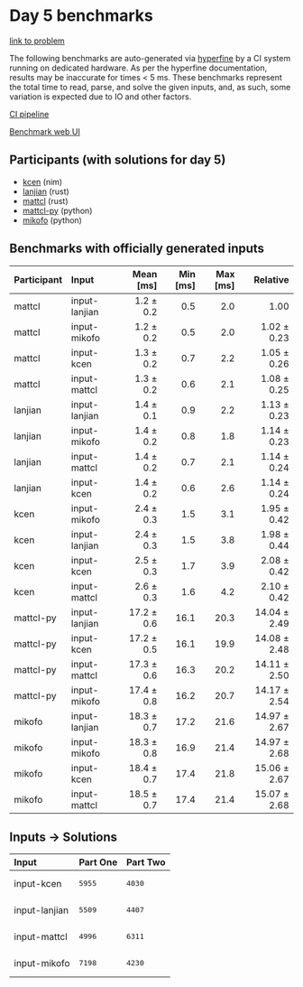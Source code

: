 # Day 5 benchmarks

[link to problem](https://adventofcode.com/2024/day/5)

The following benchmarks are auto-generated via
[hyperfine](https://github.com/sharkdp/hyperfine) by a CI system running on
dedicated hardware. As per the hyperfine documentation, results may be
inaccurate for times < 5 ms. These benchmarks represent the total time to read,
parse, and solve the given inputs, and, as such, some variation is expected due
to IO and other factors.

[CI pipeline](http://ci.papercode.net:8080/teams/main/pipelines/aoc2024)

[Benchmark web UI](https://aoc.ancalagon.black)


## Participants (with solutions for day 5)

- [kcen](https://github.com/kcen/aoc2024) (nim)
- [lanjian](https://github.com/lanjian/aoc-2024) (rust)
- [mattcl](https://github.com/mattcl/aoc2024) (rust)
- [mattcl-py](https://github.com/mattcl/aoc2024-py) (python)
- [mikofo](https://github.com/mikofo/aoc2024) (python)


## Benchmarks with officially generated inputs

| Participant | Input | Mean [ms] | Min [ms] | Max [ms] | Relative |
|:---|:---|---:|---:|---:|---:|
| mattcl | input-lanjian | 1.2 ± 0.2 | 0.5 | 2.0 | 1.00 |
| mattcl | input-mikofo | 1.2 ± 0.2 | 0.5 | 2.0 | 1.02 ± 0.23 |
| mattcl | input-kcen | 1.3 ± 0.2 | 0.7 | 2.2 | 1.05 ± 0.26 |
| mattcl | input-mattcl | 1.3 ± 0.2 | 0.6 | 2.1 | 1.08 ± 0.25 |
| lanjian | input-lanjian | 1.4 ± 0.1 | 0.9 | 2.2 | 1.13 ± 0.23 |
| lanjian | input-mikofo | 1.4 ± 0.2 | 0.8 | 1.8 | 1.14 ± 0.23 |
| lanjian | input-mattcl | 1.4 ± 0.2 | 0.7 | 2.1 | 1.14 ± 0.24 |
| lanjian | input-kcen | 1.4 ± 0.2 | 0.6 | 2.6 | 1.14 ± 0.24 |
| kcen | input-mikofo | 2.4 ± 0.3 | 1.5 | 3.1 | 1.95 ± 0.42 |
| kcen | input-lanjian | 2.4 ± 0.3 | 1.5 | 3.8 | 1.98 ± 0.44 |
| kcen | input-kcen | 2.5 ± 0.3 | 1.7 | 3.9 | 2.08 ± 0.42 |
| kcen | input-mattcl | 2.6 ± 0.3 | 1.6 | 4.2 | 2.10 ± 0.42 |
| mattcl-py | input-lanjian | 17.2 ± 0.6 | 16.1 | 20.3 | 14.04 ± 2.49 |
| mattcl-py | input-kcen | 17.2 ± 0.5 | 16.1 | 19.9 | 14.08 ± 2.48 |
| mattcl-py | input-mattcl | 17.3 ± 0.6 | 16.3 | 20.2 | 14.11 ± 2.50 |
| mattcl-py | input-mikofo | 17.4 ± 0.8 | 16.2 | 20.7 | 14.17 ± 2.54 |
| mikofo | input-lanjian | 18.3 ± 0.7 | 17.2 | 21.6 | 14.97 ± 2.67 |
| mikofo | input-mikofo | 18.3 ± 0.8 | 16.9 | 21.4 | 14.97 ± 2.68 |
| mikofo | input-kcen | 18.4 ± 0.7 | 17.4 | 21.8 | 15.06 ± 2.67 |
| mikofo | input-mattcl | 18.5 ± 0.7 | 17.4 | 21.4 | 15.07 ± 2.68 |


## Inputs -> Solutions

| Input | Part One | Part Two |
|:---|:---|:---|
|input-kcen|<pre>5955</pre>|<pre>4030</pre>|
|input-lanjian|<pre>5509</pre>|<pre>4407</pre>|
|input-mattcl|<pre>4996</pre>|<pre>6311</pre>|
|input-mikofo|<pre>7198</pre>|<pre>4230</pre>|